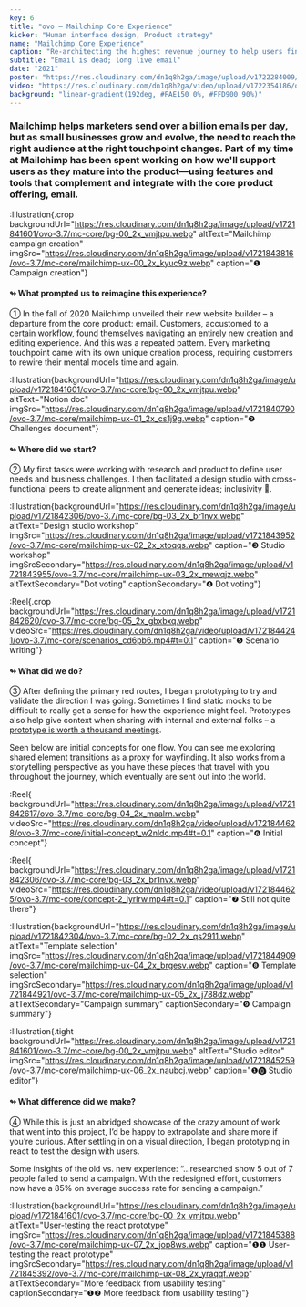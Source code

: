 ```yaml
---
key: 6
title: "ovo – Mailchimp Core Experience"
kicker: "Human interface design, Product strategy"
name: "Mailchimp Core Experience"
caption: "Re-architecting the highest revenue journey to help users find and reach the right audience."
subtitle: "Email is dead; long live email"
date: "2021"
poster: "https://res.cloudinary.com/dn1q8h2ga/image/upload/v1722284009/ovo-3.7/mc-core/poster_2x_hjdrce.webp"
video: "https://res.cloudinary.com/dn1q8h2ga/video/upload/v1722354186/ovo-3.7/mc-core/send-2_rgjytd.mp4"
background: "linear-gradient(192deg, #FAE150 0%, #FFD900 90%)"
---
```


<!-- ❶ ❷ ❸ ❹ ❺ ❻ ❼ ❽ ❾ ⓿ -->
<!-- ① ② ③ ④ ⑤ ⑥ ⑦ ⑧ ⑨ ⓪ -->

### Mailchimp helps marketers send over a billion emails per day, but as small businesses grow and evolve, the need to reach the right audience at the right touchpoint changes. Part of my time at Mailchimp has been spent working on how we'll support users as they mature into the product—using features and tools that complement and integrate with the core product offering, email.

:Illustration{.crop backgroundUrl="https://res.cloudinary.com/dn1q8h2ga/image/upload/v1721841601/ovo-3.7/mc-core/bg-00_2x_vmjtpu.webp" altText="Mailchimp campaign creation" imgSrc="https://res.cloudinary.com/dn1q8h2ga/image/upload/v1721843816/ovo-3.7/mc-core/mailchimp-ux-00_2x_kyuc9z.webp" caption="❶ Campaign creation"}

#### ↬ What prompted us to reimagine this experience?

① In the fall of 2020 Mailchimp unveiled their new website builder – a departure from the core product: email. Customers, accustomed to a certain workflow, found themselves navigating an entirely new creation and editing experience. And this was a repeated pattern. Every marketing touchpoint came with its own unique creation process, requiring customers to rewire their mental models time and again.

:Illustration{backgroundUrl="https://res.cloudinary.com/dn1q8h2ga/image/upload/v1721841601/ovo-3.7/mc-core/bg-00_2x_vmjtpu.webp" altText="Notion doc" imgSrc="https://res.cloudinary.com/dn1q8h2ga/image/upload/v1721840790/ovo-3.7/mc-core/mailchimp-ux-01_2x_cs1j9g.webp" caption="❷ Challenges document"}

#### ↬ Where did we start?

② My first tasks were working with research and product to define user needs and business challenges. I then facilitated a design studio with cross-functional peers to create alignment and generate ideas; inclusivity 🤲.

:Illustration{backgroundUrl="https://res.cloudinary.com/dn1q8h2ga/image/upload/v1721842306/ovo-3.7/mc-core/bg-03_2x_br1nvx.webp" altText="Design studio workshop" imgSrc="https://res.cloudinary.com/dn1q8h2ga/image/upload/v1721843952/ovo-3.7/mc-core/mailchimp-ux-02_2x_xtoqqs.webp" caption="❸ Studio workshop" imgSrcSecondary="https://res.cloudinary.com/dn1q8h2ga/image/upload/v1721843955/ovo-3.7/mc-core/mailchimp-ux-03_2x_mewqjz.webp" altTextSecondary="Dot voting" captionSecondary="❹ Dot voting"}

:Reel{.crop backgroundUrl="https://res.cloudinary.com/dn1q8h2ga/image/upload/v1721842620/ovo-3.7/mc-core/bg-05_2x_gbxbxq.webp" videoSrc="https://res.cloudinary.com/dn1q8h2ga/video/upload/v1721844241/ovo-3.7/mc-core/scenarios_cd6pb6.mp4#t=0.1" caption="❺ Scenario writing"}

#### ↬ What did we do?

③ After defining the primary red routes, I began prototyping to try and validate the direction I was going. Sometimes I find static mocks to be difficult to really get a sense for how the experience might feel. Prototypes also help give context when sharing with internal and external folks – a [prototype is worth a thousand meetings](https://twitter.com/johnmaeda/status/518556402902925313?lang=en).

Seen below are initial concepts for one flow. You can see me exploring shared element transitions as a proxy for wayfinding. It also works from a storytelling perspective as you have these pieces that travel with you throughout the journey, which eventually are sent out into the world.

:Reel{ backgroundUrl="https://res.cloudinary.com/dn1q8h2ga/image/upload/v1721842617/ovo-3.7/mc-core/bg-04_2x_maalrn.webp" videoSrc="https://res.cloudinary.com/dn1q8h2ga/video/upload/v1721844628/ovo-3.7/mc-core/initial-concept_w2nldc.mp4#t=0.1" caption="❻ Initial concept"}

:Reel{ backgroundUrl="https://res.cloudinary.com/dn1q8h2ga/image/upload/v1721842306/ovo-3.7/mc-core/bg-03_2x_br1nvx.webp" videoSrc="https://res.cloudinary.com/dn1q8h2ga/video/upload/v1721844625/ovo-3.7/mc-core/concept-2_lyrlrw.mp4#t=0.1" caption="❼ Still not quite there"}

:Illustration{backgroundUrl="https://res.cloudinary.com/dn1q8h2ga/image/upload/v1721842304/ovo-3.7/mc-core/bg-02_2x_qs2911.webp" altText="Template selection" imgSrc="https://res.cloudinary.com/dn1q8h2ga/image/upload/v1721844909/ovo-3.7/mc-core/mailchimp-ux-04_2x_brgesv.webp" caption="❽ Template selection" imgSrcSecondary="https://res.cloudinary.com/dn1q8h2ga/image/upload/v1721844921/ovo-3.7/mc-core/mailchimp-ux-05_2x_j788dz.webp" altTextSecondary="Campaign summary" captionSecondary="❾ Campaign summary"}

:Illustration{.tight backgroundUrl="https://res.cloudinary.com/dn1q8h2ga/image/upload/v1721841601/ovo-3.7/mc-core/bg-00_2x_vmjtpu.webp" altText="Studio editor" imgSrc="https://res.cloudinary.com/dn1q8h2ga/image/upload/v1721845259/ovo-3.7/mc-core/mailchimp-ux-06_2x_naubcj.webp" caption="❶⓿ Studio editor"}

#### ↬ What difference did we make?

④ While this is just an abridged showcase of the crazy amount of work that went into this project, I’d be happy to extrapolate and share more if you’re curious. After settling in on a visual direction, I began prototyping in react to test the design with users.

Some insights of the old vs. new experience: “...researched show 5 out of 7 people failed to send a campaign. With the redesigned effort, customers now have a 85% on average success rate for sending a campaign.”

:Illustration{backgroundUrl="https://res.cloudinary.com/dn1q8h2ga/image/upload/v1721841601/ovo-3.7/mc-core/bg-00_2x_vmjtpu.webp" altText="User-testing the react prototype" imgSrc="https://res.cloudinary.com/dn1q8h2ga/image/upload/v1721845388/ovo-3.7/mc-core/mailchimp-ux-07_2x_jop8ws.webp" caption="❶❶ User-testing the react prototype" imgSrcSecondary="https://res.cloudinary.com/dn1q8h2ga/image/upload/v1721845392/ovo-3.7/mc-core/mailchimp-ux-08_2x_yraqqf.webp" altTextSecondary="More feedback from usability testing" captionSecondary="❶❷ More feedback from usability testing"}

